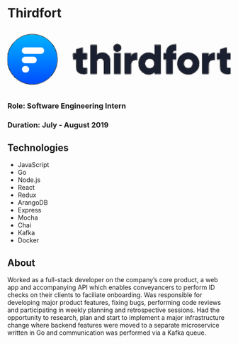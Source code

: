 # Thirdfort

![Thirdfort logo](/assets/thirdfortlogo.png)

### Role: Software Engineering Intern

### Duration: July - August 2019

## Technologies

- JavaScript
- Go
- Node.js
- React
- Redux
- ArangoDB
- Express
- Mocha
- Chai
- Kafka
- Docker

## About

Worked as a full-stack developer on the company’s core product, a web app and accompanying API which enables conveyancers to perform ID checks on their clients to faciliate onboarding. Was responsible for developing major product features, fixing bugs, performing code reviews and participating in weekly planning and retrospective sessions. Had the opportunity to research, plan and start to implement a major infrastructure change where backend features were moved to a separate microservice written in Go and communication was performed via a Kafka queue.
